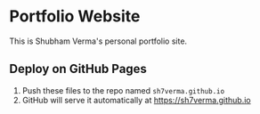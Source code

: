 # Portfolio Website

This is Shubham Verma's personal portfolio site.

## Deploy on GitHub Pages

1. Push these files to the repo named `sh7verma.github.io`
2. GitHub will serve it automatically at https://sh7verma.github.io
